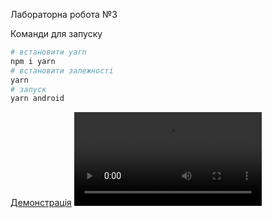 Лабораторна робота №3

Команди для запуску

```bash
# встановити yarn
npm i yarn
# встановити залежності
yarn
# запуск 
yarn android
```

<a href="https://github.com/VyacheslavZT/ReactNativeLabs/blob/main/Lab3App/demo.mp4">Демонстрація</a>
<video src="https://github.com/VyacheslavZT/ReactNativeLabs/blob/main/Lab3App/demo.mp4" width=300>
